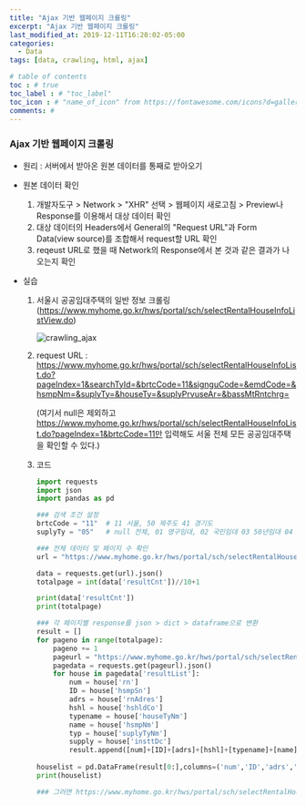 ```yaml
---
title: "Ajax 기반 웹페이지 크롤링"
excerpt: "Ajax 기반 웹페이지 크롤링"
last_modified_at: 2019-12-11T16:20:02-05:00
categories:
  - Data
tags: [data, crawling, html, ajax]

# table of contents
toc : # true
toc_label : # "toc_label"
toc_icon : # "name_of_icon" from https://fontawesome.com/icons?d=gallery&s=solid&m=free
comments: # 
---
```


### Ajax 기반 웹페이지 크롤링

- 원리 : 서버에서 받아온 원본 데이터를 통째로 받아오기

- 원본 데이터 확인 

  1. 개발자도구 > Network > "XHR" 선택 > 웹페이지 새로고침 > Preview나 Response를 이용해서 대상 데이터 확인 
  2. 대상 데이터의 Headers에서 General의 "Request URL"과 Form Data(view source)를 조합해서 request할 URL 확인
  3. reqeust URL로 했을 때 Network의 Response에서 본 것과 같은 결과가 나오는지 확인

- 실습

  1. 서울시 공공임대주택의 일반 정보 크롤링 (https://www.myhome.go.kr/hws/portal/sch/selectRentalHouseInfoListView.do)

     ![crawling_ajax](C:\Users\Jaesik\Desktop\깃헙\crawling_ajax.JPG)

  2. request URL : https://www.myhome.go.kr/hws/portal/sch/selectRentalHouseInfoList.do?pageIndex=1&searchTyId=&brtcCode=11&signguCode=&emdCode=&hsmpNm=&suplyTy=&houseTy=&suplyPrvuseAr=&bassMtRntchrg=

     (여기서 null은 제외하고  https://www.myhome.go.kr/hws/portal/sch/selectRentalHouseInfoList.do?pageIndex=1&brtcCode=11만 입력해도 서울 전체 모든 공공임대주택을 확인할 수 있다.)

  3. 코드

     ````python
     import requests
     import json
     import pandas as pd
     
     ### 검색 조건 설정
     brtcCode = "11"  # 11 서울, 50 제주도 41 경기도
     suplyTy = "05"   # null 전체, 01 영구임대, 02 국민임대 03 50년임대 04 20년임대 05 10년임대 06 5년임대 07 장기전세 09 행복주택 10 공공기숙사
     
     ### 전체 데이터 및 페이지 수 확인
     url = "https://www.myhome.go.kr/hws/portal/sch/selectRentalHouseInfoList.do?pageIndex=1&searchTyId=&brtcCode=" + brtcCode + "&signguCode=&hsmpNm=&suplyTy=" + suplyTy + "&houseTy=&suplyPrvuseAr=&bassMtRntchrg="
     
     data = requests.get(url).json()
     totalpage = int(data['resultCnt'])//10+1
     
     print(data['resultCnt'])
     print(totalpage)
     
     ### 각 페이지별 response를 json > dict > dataframe으로 변환
     result = []
     for pageno in range(totalpage):
         pageno += 1
         pageurl = "https://www.myhome.go.kr/hws/portal/sch/selectRentalHouseInfoList.do?pageIndex=" + str(pageno) + "&searchTyId=&brtcCode=" + brtcCode + "&signguCode=&hsmpNm=&suplyTy=" + suplyTy + "&houseTy=&suplyPrvuseAr=&bassMtRntchrg="
         pagedata = requests.get(pageurl).json()
         for house in pagedata['resultList']:
             num = house['rn']
             ID = house['hsmpSn']
             adrs = house['rnAdres']
             hshl = house['hshldCo']
             typename = house['houseTyNm']
             name = house['hsmpNm']
             typ = house['suplyTyNm']
             supply = house['insttDc']
             result.append([num]+[ID]+[adrs]+[hshl]+[typename]+[name]+[typ]+[supply])
             
     houselist = pd.DataFrame(result[0:],columns=('num','ID','adrs','hshl','typename','name','typ','supply'))
     print(houselist)
     
     ### 그러면 https://www.myhome.go.kr/hws/portal/sch/selectRentalHouseInfoList.do?pageIndex=1&searchTyId=&brtcCode=11&signguCode=&hsmpNm=&suplyTy=05&houseTy=&suplyPrvuseAr=&bassMtRntchrg=에서 보는 것과 같은 결과
     ````

     

